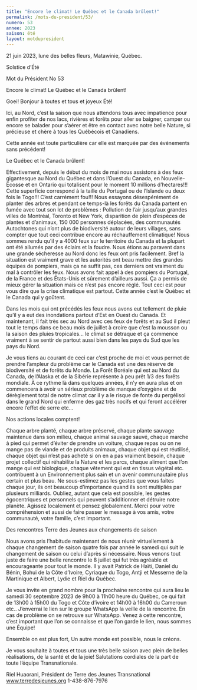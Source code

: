 ```yaml
---
title: "Encore le climat! Le Québec et le Canada brûlent!"
permalink: /mots-du-president/53/
numero: 53
annee: 2023
saison: été
layout: motdupresident
---
```

21 juin 2023, lune des belles fleurs, Matawinie, Québec.

Solstice d’Été

Mot du Président No 53


Encore le climat! Le Québec et le Canada brûlent!

Goei! Bonjour à toutes et tous et joyeux Été!

Ici, au Nord, c’est la saison que nous attendons tous avec impatience pour enfin profiter de nos lacs, rivières et forêts pour aller se baigner, camper ou encore se balader pour s’aérer et être en contact avec notre belle Nature, si précieuse et chère à tous les Québécois et Canadiens.

Cette année est toute particulière car elle est marquée par des événements sans précédent!

Le Québec et le Canada brûlent!

Effectivement, depuis le début du mois de mai nous assistons à des feux gigantesque au Nord du Québec et dans l’Ouest du Canada, en Nouvelle-Écosse et en Ontario qui totalisent pour le moment 10 millions d’hectares!!! Cette superficie correspond à la taille du Portugal ou de l’Islande ou deux fois le Togo!!! C’est carrément fou!!! Nous essayons désespérément de planter des arbres et pendant ce temps-là les forêts du Canada partent en fumée avec tout son lot de problèmes : Pollution de l’air jusqu’aux grandes villes de Montréal, Toronto et New York, disparition de plein d’espèces de plantes et d’animaux, 150 000 personnes déplacées, des communautés Autochtones qui n’ont plus de biodiversité autour de leurs villages, sans compter que tout ceci contribue encore au réchauffement climatique! Nous sommes rendu qu’il y a 4000 feux sur le territoire du Canada et la plupart ont été allumés par des éclairs et la foudre. Nous étions au paravent dans une grande sécheresse au Nord donc les feux ont pris facilement. Bref la situation est vraiment grave et les autorités ont beau mettre des grandes équipes de pompiers, mais ça ne suffit pas, ces derniers ont vraiment du mal à contrôler les feux. Nous avons fait appel à des pompiers du Portugal, de la France et des États-Unis et sûrement d’ailleurs aussi. Ça a permis de mieux gérer la situation mais ce n’est pas encore réglé. Tout ceci est pour vous dire que la crise climatique est partout. Cette année c’est le Québec et le Canada qui y goûtent.

Dans les mois qui ont précédés les feux nous avons eut tellement de pluie qu’il y a eut des inondations partout d’Est en Ouest du Canada. Et maintenant, il fait très sec au Nord avec ces feux de forêts et au Sud il pleut tout le temps dans ce beau mois de juillet à croire que c’est la mousson ou la saison des pluies tropicales… le climat se détraque et ça commence vraiment à se sentir de partout aussi bien dans les pays du Sud que les pays du Nord.

Je vous tiens au courant de ceci car c’est proche de moi et vous permet de prendre l’ampleur du problème car le Canada est une des réserve de biodiversité et de forêts du Monde. La Forêt Boréale qui est au Nord du Canada, de l’Alaska et de la Sibérie représente à peu prêt 1/3 des forêts mondiale. À ce rythme là dans quelques années, il n’y en aura plus et on commencera à avoir un sérieux problème de manque d’oxygène et de dérèglement total de notre climat car il y a le risque de fonte du pergélisol dans le grand Nord qui enferme des gaz très nocifs et qui feront accélérer encore l’effet de serre etc...


Nos actions locales comptent!

Chaque arbre planté, chaque arbre préservé, chaque plante sauvage maintenue dans son milieu, chaque animal sauvage sauvé, chaque marche à pied qui permet d’éviter de prendre un voiture, chaque repas ou on ne mange pas de viande et de produits animaux, chaque objet qui est réutilisé, chaque objet qui n’est pas acheté si on en a pas vraiment besoin, chaque projet collectif qui réhabilite la Nature et les parcs, chaque aliment que l’on mange qui est biologique, chaque vêtement qui est en tissus végétal etc. contribuent à un Environnement plus sain et un avenir communautaire plus certain et plus beau. Ne sous-estimez pas les gestes que vous faites chaque jour, ils ont beaucoup d’importance quand ils sont multipliés par plusieurs milliards. Oubliez, autant que cela est possible, les gestes égocentriques et personnels qui peuvent s’additionner et détruire notre planète. Agissez localement et pensez globalement. Merci pour votre compréhension et aussi de faire passer le message à vos amis, votre communauté, votre famille, c’est important.


Des rencontres Terre des Jeunes aux changements de saison

Nous avons pris l’habitude maintenant de nous réunir virtuellement à chaque changement de saison quatre fois par année le samedi qui suit le changement de saison ou celui d’après si nécessaire. Nous venons tout juste de faire une belle rencontre le 8 juillet qui fut très agréable et encourageante pour tout le monde. Il y avait Patrick de Haïti, Daniel du Bénin, Bohui de la Côte d’Ivoire, Cyriaque du Togo, Antji et Messerne de la Martinique et Albert, Lydie et Riel du Québec.

Je vous invite en grand nombre pour la prochaine rencontre qui aura lieu le samedi 30 septembre 2023 de 9h00 à 11h00 heure du Québec, ce qui fait de 13h00 à 15h00 du Togo et Côte d’ivoire et 14h00 à 16h00 du Cameroun etc.. J’enverrai le lien sur le groupe WhatsApp la veille de la rencontre. En cas de problème on se retrouve sur WhatsApp. Venez à cette rencontre, c’est important que l’on se connaisse et que l’on garde le lien, nous sommes une Équipe!


Ensemble on est plus fort, Un autre monde est possible, nous le créons.


Je vous souhaite à toutes et tous une très belle saison avec plein de belles réalisations, de la santé et de la joie! Salutations cordiales de la part de toute l’équipe Transnationale.

Riel Huaorani, Président de Terre des Jeunes Transnational www.terredesjeunes.org 1-438-876-7976
